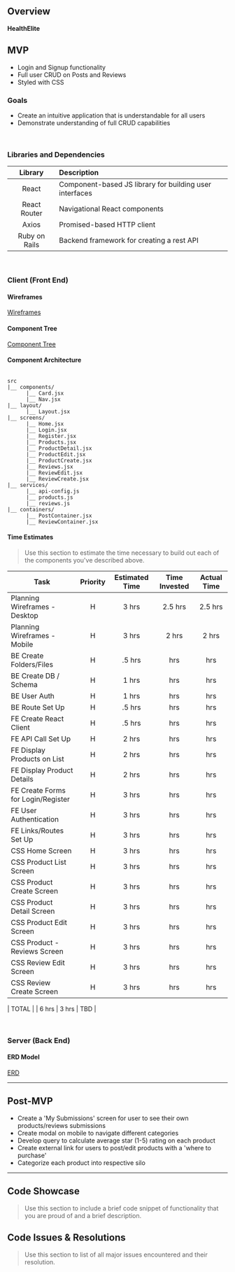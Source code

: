 
## Overview

**HealthElite** 

## MVP

- Login and Signup functionality
- Full user CRUD on Posts and Reviews
- Styled with CSS

### Goals

- Create an intuitive application that is understandable for all users
- Demonstrate understanding of full CRUD capabilities

<br>

### Libraries and Dependencies

|     Library      | Description                                |
| :--------------: | :----------------------------------------- |
|      React       | Component-based JS library for building user interfaces |
|   React Router   | Navigational React components |
| Axios | Promised-based HTTP client |
|     Ruby on Rails      | Backend framework for creating a rest API |


<br>

### Client (Front End)

#### Wireframes

[Wireframes](https://whimsical.com/layouts-Ducgjk8giFr6jR7gyiC3YH)


#### Component Tree

[Component Tree](https://whimsical.com/component-hierarchy-bWXL2647ascLXjUjZYojH)

#### Component Architecture

``` structure

src
|__ components/
      |__ Card.jsx
      |__ Nav.jsx
|__ layout/
      |__ Layout.jsx
|__ screens/
      |__ Home.jsx
      |__ Login.jsx
      |__ Register.jsx
      |__ Products.jsx
      |__ ProductDetail.jsx
      |__ ProductEdit.jsx
      |__ ProductCreate.jsx
      |__ Reviews.jsx
      |__ ReviewEdit.jsx
      |__ ReviewCreate.jsx
|__ services/
      |__ api-config.js
      |__ products.js
      |__ reviews.js
|__ containers/
      |__ PostContainer.jsx
      |__ ReviewContainer.jsx

```

#### Time Estimates

> Use this section to estimate the time necessary to build out each of the components you've described above.

| Task                | Priority | Estimated Time | Time Invested | Actual Time |
| ------------------- | :------: | :------------: | :-----------: | :---------: |
| Planning Wireframes - Desktop   |    H     |     3 hrs      |     2.5 hrs     |    2.5 hrs    |
| Planning Wireframes - Mobile    |    H     |     3 hrs      |     2 hrs     |    2 hrs    |
| BE Create Folders/Files    |    H     |     .5 hrs      |      hrs     |     hrs    |
| BE Create DB / Schema    |    H     |     1 hrs      |      hrs     |     hrs    |
| BE User Auth    |    H     |     1 hrs      |      hrs     |     hrs    |
| BE Route Set Up    |    H     |     .5 hrs      |      hrs     |     hrs    |
| FE Create React Client    |    H     |     .5 hrs      |      hrs     |     hrs    |
| FE API Call Set Up    |    H     |     2 hrs      |      hrs     |     hrs    |
| FE Display Products on List    |    H     |     2 hrs      |      hrs     |     hrs    |
| FE Display Product Details    |    H     |     2 hrs      |      hrs     |     hrs    |
| FE Create Forms for Login/Register    |    H     |     3 hrs      |      hrs     |     hrs    |
| FE User Authentication    |    H     |     3 hrs      |      hrs     |     hrs    |
| FE Links/Routes Set Up    |    H     |     3 hrs      |      hrs     |     hrs    |
| CSS Home Screen    |    H     |     3 hrs      |      hrs     |     hrs    |
| CSS Product List Screen    |    H     |     3 hrs      |      hrs     |     hrs    |
| CSS Product Create Screen    |    H     |     3 hrs      |      hrs     |     hrs    |
| CSS Product Detail Screen    |    H     |     3 hrs      |      hrs     |     hrs    |
| CSS Product Edit Screen    |    H     |     3 hrs      |      hrs     |     hrs    |
| CSS Product - Reviews Screen    |    H     |     3 hrs      |      hrs     |     hrs    |
| CSS Review Edit Screen    |    H     |     3 hrs      |      hrs     |     hrs    |
| CSS Review Create Screen    |    H     |     3 hrs      |      hrs     |     hrs    |

| TOTAL               |          |     6 hrs      |     3 hrs     |     TBD     |

<br>

### Server (Back End)

#### ERD Model

[ERD](https://imgur.com/OG0Jly1)
<br>

***

## Post-MVP

- Create a 'My Submissions' screen for user to see their own products/reviews submissions
- Create modal on mobile to navigate different categories
- Develop query to calculate average star (1-5) rating on each product
- Create external link for users to post/edit products with a 'where to purchase'
- Categorize each product into respective silo

***

## Code Showcase

> Use this section to include a brief code snippet of functionality that you are proud of and a brief description.

## Code Issues & Resolutions

> Use this section to list of all major issues encountered and their resolution.
